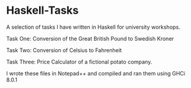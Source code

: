 # Haskell-Tasks
A selection of tasks I have written in Haskell for university workshops.

Task One: Conversion of the Great British Pound to Swedish Kroner

Task Two: Conversion of Celsius to Fahrenheit

Task Three: Price Calculator of a fictional potato company.

I wrote these files in Notepad++ and compiled and ran them using GHCi 8.0.1
